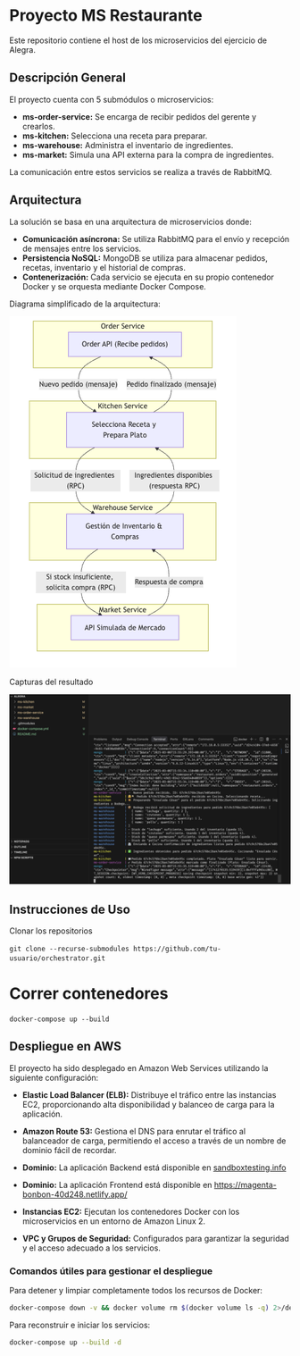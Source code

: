 # Proyecto MS Restaurante

Este repositorio contiene el host de los microservicios del ejercicio de Alegra.

## Descripción General

El proyecto cuenta con 5 submódulos o microservicios:

- **ms-order-service:** Se encarga de recibir pedidos del gerente y crearlos.
- **ms-kitchen:** Selecciona una receta para preparar.
- **ms-warehouse:** Administra el inventario de ingredientes.
- **ms-market:** Simula una API externa para la compra de ingredientes.

La comunicación entre estos servicios se realiza a través de RabbitMQ.

## Arquitectura

La solución se basa en una arquitectura de microservicios donde:

- **Comunicación asíncrona:** Se utiliza RabbitMQ para el envío y recepción de mensajes entre los servicios.
- **Persistencia NoSQL:** MongoDB se utiliza para almacenar pedidos, recetas, inventario y el historial de compras.
- **Contenerización:** Cada servicio se ejecuta en su propio contenedor Docker y se orquesta mediante Docker Compose.

Diagrama simplificado de la arquitectura:

![image](docs/image.png)

Capturas del resultado

![image](docs/code.png)


## Instrucciones de Uso

Clonar los repositorios 

``git clone --recurse-submodules https://github.com/tu-usuario/orchestrator.git``


# Correr contenedores

``docker-compose up --build``

## Despliegue en AWS

El proyecto ha sido desplegado en Amazon Web Services utilizando la siguiente configuración:

- **Elastic Load Balancer (ELB):** Distribuye el tráfico entre las instancias EC2, proporcionando alta disponibilidad y balanceo de carga para la aplicación.

- **Amazon Route 53:** Gestiona el DNS para enrutar el tráfico al balanceador de carga, permitiendo el acceso a través de un nombre de dominio fácil de recordar.

- **Dominio:** La aplicación Backend está disponible en [sandboxtesting.info](https://sandboxtesting.info)

- **Dominio:** La aplicación Frontend está disponible en https://magenta-bonbon-40d248.netlify.app/

- **Instancias EC2:** Ejecutan los contenedores Docker con los microservicios en un entorno de Amazon Linux 2.

- **VPC y Grupos de Seguridad:** Configurados para garantizar la seguridad y el acceso adecuado a los servicios.

### Comandos útiles para gestionar el despliegue

Para detener y limpiar completamente todos los recursos de Docker:

```bash
docker-compose down -v && docker volume rm $(docker volume ls -q) 2>/dev/null || true && docker system prune -a --force
```

Para reconstruir e iniciar los servicios:

```bash
docker-compose up --build -d
```
